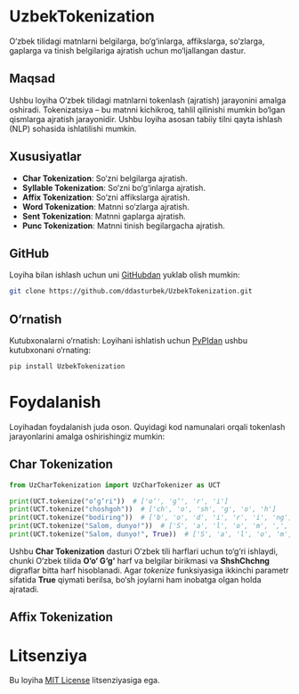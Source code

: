 # UzbekTokenization
O‘zbek tilidagi matnlarni belgilarga, bo‘g‘inlarga, affikslarga, so‘zlarga, gaplarga va tinish belgilariga ajratish uchun mo‘ljallangan dastur.

## Maqsad
Ushbu loyiha O‘zbek tilidagi matnlarni tokenlash (ajratish) jarayonini amalga oshiradi. Tokenizatsiya – bu matnni kichikroq, tahlil qilinishi mumkin bo‘lgan qismlarga ajratish jarayonidir. Ushbu loyiha asosan tabiiy tilni qayta ishlash (NLP) sohasida ishlatilishi mumkin.

## Xususiyatlar
* **Char Tokenization**: So‘zni belgilarga ajratish.
* **Syllable Tokenization**: So‘zni bo‘g‘inlarga ajratish.
* **Affix Tokenization**: So‘zni affikslarga ajratish.
* **Word Tokenization**: Matnni so‘zlarga ajratish.
* **Sent Tokenization**: Matnni gaplarga ajratish.
* **Punc Tokenization**: Matnni tinish begilargacha ajratish.

## GitHub
Loyiha bilan ishlash uchun uni [GitHubdan](https://github.com/ddasturbek/UzbekTokenization) yuklab olish mumkin:
```bash
git clone https://github.com/ddasturbek/UzbekTokenization.git
```

## O‘rnatish
Kutubxonalarni o‘rnatish: Loyihani ishlatish uchun [PyPIdan](https://pypi.org/project/UzbekTokenization) ushbu kutubxonani o‘rnating:
```bash
pip install UzbekTokenization
```

# Foydalanish
Loyihadan foydalanish juda oson. Quyidagi kod namunalari orqali tokenlash jarayonlarini amalga oshirishingiz mumkin:

## Char Tokenization

```Python
from UzCharTokenization import UzCharTokenizer as UCT

print(UCT.tokenize("o‘g‘ri"))  # ['o‘', 'g‘', 'r', 'i']
print(UCT.tokenize("choshgoh"))  # ['ch', 'o', 'sh', 'g', 'o', 'h']
print(UCT.tokenize("bodiring"))  # ['b', 'o', 'd', 'i', 'r', 'i', 'ng']
print(UCT.tokenize("Salom, dunyo!"))  # ['S', 'a', 'l', 'o', 'm', ',', 'd', 'u', 'n', 'y', 'o', '!']
print(UCT.tokenize("Salom, dunyo!", True))  # ['S', 'a', 'l', 'o', 'm', ',', ' ', 'd', 'u', 'n', 'y', 'o', '!']
```
Ushbu **Char Tokenization** dasturi O‘zbek tili harflari uchun to‘g‘ri ishlaydi, chunki O‘zbek tilida **O‘o‘ G‘g‘** harf va belgilar birikmasi va **ShshChchng** digraflar bitta harf hisoblanadi. Agar *tokenize* funksiyasiga ikkinchi parametr sifatida **True** qiymati berilsa, bo‘sh joylarni ham inobatga olgan holda ajratadi.

## Affix Tokenization

# Litsenziya
Bu loyiha [MIT License](https://github.com/ddasturbek/UzbekTokenization?tab=MIT-1-ov-file) litsenziyasiga ega.
